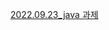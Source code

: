 [2022.09.23_java 과제](https://github.com/yuns8708/TIL/blob/main/java/java_assignment/220923_java_quiz.md)